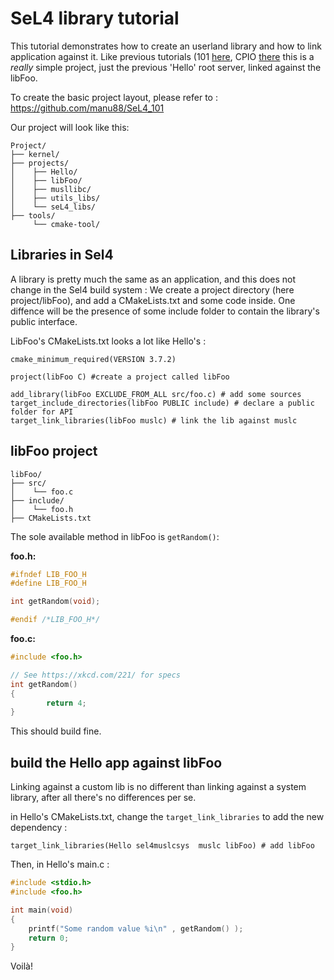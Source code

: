 # SeL4 library tutorial

This tutorial demonstrates how to create an userland library and how to link application against it. Like previous tutorials (101 [here](https://github.com/manu88/SeL4_101), CPIO [there](https://github.com/manu88/SeL4_CPIO) this is a _really_ simple project, just the previous 'Hello' root server, linked against the libFoo.

To create the basic project layout, please refer to : <https://github.com/manu88/SeL4_101>

Our project will look like this:

```
Project/
├── kernel/
├── projects/
│	 ├── Hello/  
│	 ├── libFoo/  
│	 ├── musllibc/  
│	 ├── utils_libs/  
│    └── seL4_libs/  
├── tools/  
     └── cmake-tool/ 
```

## Libraries in Sel4 
A library is pretty much the same as an application, and this does not change in the Sel4 build system : We create a project directory (here project/libFoo), and add a CMakeLists.txt and some code inside. One diffence will be the presence of some include folder to contain the library's public interface.

LibFoo's CMakeLists.txt looks a lot like Hello's :

```
cmake_minimum_required(VERSION 3.7.2)

project(libFoo C) #create a project called libFoo

add_library(libFoo EXCLUDE_FROM_ALL src/foo.c) # add some sources
target_include_directories(libFoo PUBLIC include) # declare a public folder for API
target_link_libraries(libFoo muslc) # link the lib against muslc
```


## libFoo project
```
libFoo/  
├── src/  
│	 └── foo.c
├── include/  
│	 └── foo.h  
├── CMakeLists.txt  

```

The sole available method in libFoo is `getRandom()`:

**foo.h:**

```C
#ifndef LIB_FOO_H
#define LIB_FOO_H

int getRandom(void);

#endif /*LIB_FOO_H*/
```

**foo.c:**

```C
#include <foo.h>

// See https://xkcd.com/221/ for specs
int getRandom()
{
        return 4;
}
```

This should build fine.


## build the Hello app against libFoo
Linking against a custom lib is no different than linking against a system library, after all there's no differences per se.

in Hello's CMakeLists.txt, change the `target_link_libraries` to add the new dependency :

```
target_link_libraries(Hello sel4muslcsys  muslc libFoo) # add libFoo
```

Then, in Hello's main.c :

```C
#include <stdio.h>
#include <foo.h>

int main(void)
{
    printf("Some random value %i\n" , getRandom() );
    return 0;
}
```

Voilà!

